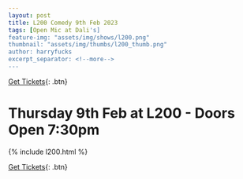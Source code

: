 ```yaml
---
layout: post
title: L200 Comedy 9th Feb 2023
tags: [Open Mic at Dali's]
feature-img: "assets/img/shows/l200.png"
thumbnail: "assets/img/thumbs/l200_thumb.png"
author: harryfucks
excerpt_separator: <!--more-->
---
```


[Get Tickets](https://bit.ly/l200230209){: .btn}

# Thursday 9th Feb at L200 - Doors Open 7:30pm

{% include l200.html %}

[Get Tickets](https://bit.ly/l200230209){: .btn}

